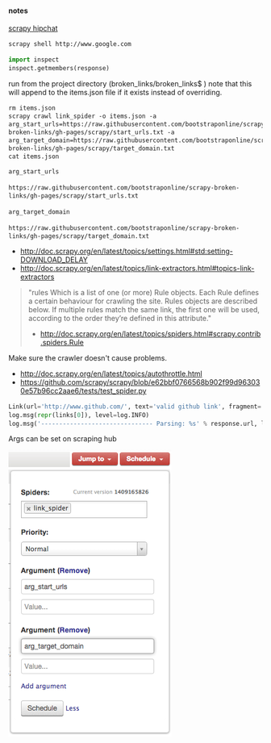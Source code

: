 #### notes

[scrapy hipchat](http://www.hipchat.com/gCvqSX8IC)

```bash
scrapy shell http://www.google.com
```

```python
import inspect
inspect.getmembers(response)
```

run from the project directory (broken_links/broken_links$ )
note that this will append to the items.json file if it exists instead of overriding.

```
rm items.json
scrapy crawl link_spider -o items.json -a arg_start_urls=https://raw.githubusercontent.com/bootstraponline/scrapy-broken-links/gh-pages/scrapy/start_urls.txt -a arg_target_domain=https://raw.githubusercontent.com/bootstraponline/scrapy-broken-links/gh-pages/scrapy/target_domain.txt
cat items.json
```

```
arg_start_urls

https://raw.githubusercontent.com/bootstraponline/scrapy-broken-links/gh-pages/scrapy/start_urls.txt

arg_target_domain

https://raw.githubusercontent.com/bootstraponline/scrapy-broken-links/gh-pages/scrapy/target_domain.txt

```

- http://doc.scrapy.org/en/latest/topics/settings.html#std:setting-DOWNLOAD_DELAY
- http://doc.scrapy.org/en/latest/topics/link-extractors.html#topics-link-extractors


> "rules
Which is a list of one (or more) Rule objects. Each Rule defines a certain behaviour for crawling the site. Rules objects are described below. If multiple rules match the same link, the first one will be used, according to the order they’re defined in this attribute."
>
> - http://doc.scrapy.org/en/latest/topics/spiders.html#scrapy.contrib.spiders.Rule
 

Make sure the crawler doesn't cause problems.

- http://doc.scrapy.org/en/latest/topics/autothrottle.html
- https://github.com/scrapy/scrapy/blob/e62bbf0766568b902f99d963030e57b96cc2aae6/tests/test_spider.py

```python
Link(url='http://www.github.com/', text='valid github link', fragment='', nofollow=False)
log.msg(repr(links[0]), level=log.INFO)
log.msg('------------------------------- Parsing: %s' % response.url, level=log.INFO)
```


Args can be set on scraping hub

![](args_on_scrapinghub.png)

